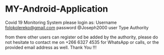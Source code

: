 # MY-Android-Application
Covid 19 Monitoring System
please login as: Username folokolereko@gmail.com
                 password @Joseph2000
                 user Type Authority
                
from there other users can register od be added by the authority, please do not hesitate to contact me on 
+266 6327 4535 for WhatsApp or calls, or the provided email address as well.
Thank You !!!

